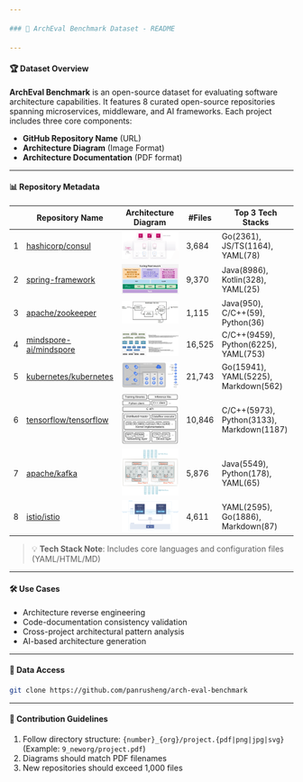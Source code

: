 ```yaml
---

### 📂 ArchEval Benchmark Dataset - README

---
```


#### 🏆 Dataset Overview  
**ArchEval Benchmark** is an open-source dataset for evaluating software architecture capabilities. It features 8 curated open-source repositories spanning microservices, middleware, and AI frameworks. Each project includes three core components:  
- **GitHub Repository Name** (URL)  
- **Architecture Diagram** (Image Format)
- **Architecture Documentation** (PDF format)  

---

#### 📊 Repository Metadata

|  | Repository Name                                                 | Architecture Diagram | #Files | Top 3 Tech Stacks                          |
|---|-----------------------------------------------------------------------------------|----------------------|-------|--------------------------------------------|
| 1 | [hashicorp/consul](https://github.com/hashicorp/consul)                           | ![arch diagram](./repos%20with%20arch_doc/1_hashicorp:consul.png) | 3,684 | Go(2361), JS/TS(1164), YAML(78)            |
| 2 | [spring-framework](https://github.com/spring-projects/spring-framework)           | ![arch diagram](./repos%20with%20arch_doc/2_spring-projects:spring-framework.png) | 9,370 | Java(8986), Kotlin(328), YAML(25)          |
| 3 | [apache/zookeeper](https://github.com/apache/zookeeper)                           | ![arch diagram](./repos%20with%20arch_doc/3_apache:zookeeper.png) | 1,115 | Java(950), C/C++(59), Python(36)           |
| 4 | [mindspore-ai/mindspore](https://github.com/mindspore-ai/mindspore)               | ![arch diagram](./repos%20with%20arch_doc/4_mindspore-ai:mindspore.jpeg) | 16,525| C/C++(9459), Python(6225), YAML(753)        |
| 5 | [kubernetes/kubernetes](https://github.com/kubernetes/kubernetes)                            | ![arch diagram](./repos%20with%20arch_doc/5_kubernetes:kubernetes.svg) | 21,743| Go(15941), YAML(5225), Markdown(562)       |
| 6 | [tensorflow/tensorflow](https://github.com/tensorflow/tensorflow)                            | ![arch diagram](./repos%20with%20arch_doc/6_tensorflow:tensorflow.png) | 10,846| C/C++(5973), Python(3133), Markdown(1187)  |
| 7 | [apache/kafka](https://github.com/apache/kafka)                                   | ![arch diagram](./repos%20with%20arch_doc/7_apache:kafka.png) | 5,876 | Java(5549), Python(178), YAML(65)          |
| 8 | [istio/istio](https://github.com/istio/istio)                                     | ![arch diagram](./repos%20with%20arch_doc/8_istio:istio.svg) | 4,611 | YAML(2595), Go(1886), Markdown(87)         |

> 💡 **Tech Stack Note**: Includes core languages and configuration files (YAML/HTML/MD)

---

#### 🛠️ Use Cases  
- Architecture reverse engineering  
- Code-documentation consistency validation  
- Cross-project architectural pattern analysis  
- AI-based architecture generation  

---

#### 🔗 Data Access  
```bash
git clone https://github.com/panrusheng/arch-eval-benchmark
```

---

#### 🤝 Contribution Guidelines  
1. Follow directory structure: `{number}_{org}/project.{pdf|png|jpg|svg}`  
   (Example: `9_neworg/project.pdf`)  
2. Diagrams should match PDF filenames  
3. New repositories should exceed 1,000 files  